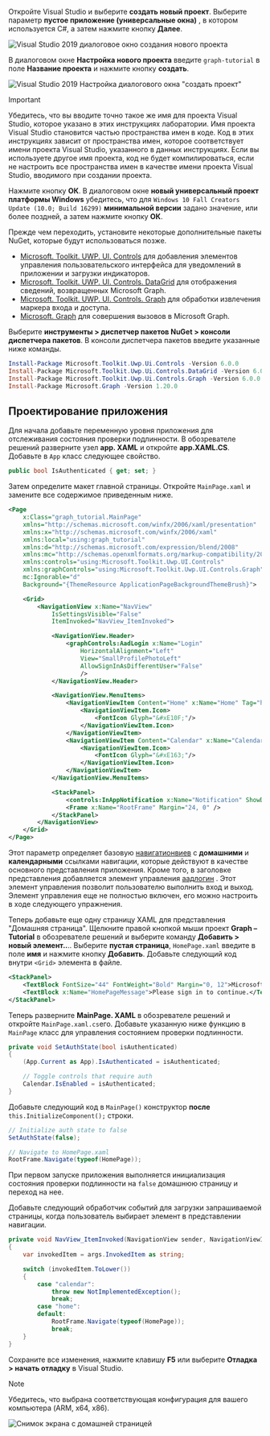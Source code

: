 <!-- markdownlint-disable MD002 MD041 -->

Откройте Visual Studio и выберите **создать новый проект**. Выберите параметр **пустое приложение (универсальные окна)** , в котором используется C#, а затем нажмите кнопку **Далее**.

![Visual Studio 2019 диалоговое окно создания нового проекта](./images/vs-create-new-project.png)

В диалоговом окне **Настройка нового проекта** введите `graph-tutorial` в поле **Название проекта** и нажмите кнопку **создать**.

![Visual Studio 2019 Настройка диалогового окна "создать проект"](./images/vs-configure-new-project.png)

> [!IMPORTANT]
> Убедитесь, что вы вводите точно такое же имя для проекта Visual Studio, которое указано в этих инструкциях лаборатории. Имя проекта Visual Studio становится частью пространства имен в коде. Код в этих инструкциях зависит от пространства имен, которое соответствует имени проекта Visual Studio, указанного в данных инструкциях. Если вы используете другое имя проекта, код не будет компилироваться, если не настроить все пространства имен в качестве имени проекта Visual Studio, вводимого при создании проекта.

Нажмите кнопку **ОК**. В диалоговом окне **новый универсальный проект платформы Windows** убедитесь, что для `Windows 10 Fall Creators Update (10.0; Build 16299)` **минимальной версии** задано значение, или более поздней, а затем нажмите кнопку **ОК**.

Прежде чем переходить, установите некоторые дополнительные пакеты NuGet, которые будут использоваться позже.

- [Microsoft. Toolkit. UWP. UI. Controls](https://www.nuget.org/packages/Microsoft.Toolkit.Uwp.Ui.Controls/) для добавления элементов управления пользовательского интерфейса для уведомлений в приложении и загрузки индикаторов.
- [Microsoft. Toolkit. UWP. UI. Controls. DataGrid](https://www.nuget.org/packages/Microsoft.Toolkit.Uwp.Ui.Controls.DataGrid/) для отображения сведений, возвращенных Microsoft Graph.
- [Microsoft. Toolkit. UWP. UI. Controls. Graph](https://www.nuget.org/packages/Microsoft.Toolkit.Uwp.Ui.Controls.Graph/) для обработки извлечения маркера входа и доступа.
- [Microsoft. Graph](https://www.nuget.org/packages/Microsoft.Graph/) для совершения вызовов в Microsoft Graph.

Выберите **инструменты > диспетчер пакетов NuGet > консоли диспетчера пакетов**. В консоли диспетчера пакетов введите указанные ниже команды.

```Powershell
Install-Package Microsoft.Toolkit.Uwp.Ui.Controls -Version 6.0.0
Install-Package Microsoft.Toolkit.Uwp.Ui.Controls.DataGrid -Version 6.0.0
Install-Package Microsoft.Toolkit.Uwp.Ui.Controls.Graph -Version 6.0.0
Install-Package Microsoft.Graph -Version 1.20.0
```

## <a name="design-the-app"></a>Проектирование приложения

Для начала добавьте переменную уровня приложения для отслеживания состояния проверки подлинности. В обозревателе решений разверните узел **app. XAML** и откройте **app.XAML.CS**. Добавьте в `App` класс следующее свойство.

```cs
public bool IsAuthenticated { get; set; }
```

Затем определите макет главной страницы. Откройте `MainPage.xaml` и замените все содержимое приведенным ниже.

```xml
<Page
    x:Class="graph_tutorial.MainPage"
    xmlns="http://schemas.microsoft.com/winfx/2006/xaml/presentation"
    xmlns:x="http://schemas.microsoft.com/winfx/2006/xaml"
    xmlns:local="using:graph_tutorial"
    xmlns:d="http://schemas.microsoft.com/expression/blend/2008"
    xmlns:mc="http://schemas.openxmlformats.org/markup-compatibility/2006"
    xmlns:controls="using:Microsoft.Toolkit.Uwp.UI.Controls"
    xmlns:graphControls="using:Microsoft.Toolkit.Uwp.UI.Controls.Graph"
    mc:Ignorable="d"
    Background="{ThemeResource ApplicationPageBackgroundThemeBrush}">

    <Grid>
        <NavigationView x:Name="NavView"
            IsSettingsVisible="False"
            ItemInvoked="NavView_ItemInvoked">

            <NavigationView.Header>
                <graphControls:AadLogin x:Name="Login"
                    HorizontalAlignment="Left"
                    View="SmallProfilePhotoLeft"
                    AllowSignInAsDifferentUser="False"
                    />
            </NavigationView.Header>

            <NavigationView.MenuItems>
                <NavigationViewItem Content="Home" x:Name="Home" Tag="home">
                    <NavigationViewItem.Icon>
                        <FontIcon Glyph="&#xE10F;"/>
                    </NavigationViewItem.Icon>
                </NavigationViewItem>
                <NavigationViewItem Content="Calendar" x:Name="Calendar" Tag="calendar">
                    <NavigationViewItem.Icon>
                        <FontIcon Glyph="&#xE163;"/>
                    </NavigationViewItem.Icon>
                </NavigationViewItem>
            </NavigationView.MenuItems>

            <StackPanel>
                <controls:InAppNotification x:Name="Notification" ShowDismissButton="true" />
                <Frame x:Name="RootFrame" Margin="24, 0" />
            </StackPanel>
        </NavigationView>
    </Grid>
</Page>
```

Этот параметр определяет базовую [навигатионвиев](https://docs.microsoft.com/uwp/api/windows.ui.xaml.controls.navigationview) с **домашними** и **календарными** ссылками навигации, которые действуют в качестве основного представления приложения. Кроме того, в заголовке представления добавляется элемент управления [аадлогин](https://docs.microsoft.com/dotnet/api/microsoft.toolkit.uwp.ui.controls.graph.aadlogin?view=win-comm-toolkit-dotnet-stable) . Этот элемент управления позволит пользователю выполнить вход и выход. Элемент управления еще не полностью включен, его можно настроить в ходе следующего упражнения.

Теперь добавьте еще одну страницу XAML для представления "Домашняя страница". Щелкните правой кнопкой мыши проект **Graph – Tutorial** в обозревателе решений и выберите команду **Добавить > новый элемент..**.. Выберите **пустая страница**, `HomePage.xaml` введите в поле **имя** и нажмите кнопку **Добавить**. Добавьте следующий код внутри `<Grid>` элемента в файле.

```xml
<StackPanel>
    <TextBlock FontSize="44" FontWeight="Bold" Margin="0, 12">Microsoft Graph UWP Tutorial</TextBlock>
    <TextBlock x:Name="HomePageMessage">Please sign in to continue.</TextBlock>
</StackPanel>
```

Теперь разверните **MainPage. XAML** в обозревателе решений и откройте `MainPage.xaml.cs`его. Добавьте указанную ниже функцию в `MainPage` класс для управления состоянием проверки подлинности.

```cs
private void SetAuthState(bool isAuthenticated)
{
    (App.Current as App).IsAuthenticated = isAuthenticated;

    // Toggle controls that require auth
    Calendar.IsEnabled = isAuthenticated;
}
```

Добавьте следующий код в `MainPage()` конструктор **после** `this.InitializeComponent();` строки.

```cs
// Initialize auth state to false
SetAuthState(false);

// Navigate to HomePage.xaml
RootFrame.Navigate(typeof(HomePage));
```

При первом запуске приложения выполняется инициализация состояния проверки подлинности на `false` домашнюю страницу и переход на нее.

Добавьте следующий обработчик событий для загрузки запрашиваемой страницы, когда пользователь выбирает элемент в представлении навигации.

```cs
private void NavView_ItemInvoked(NavigationView sender, NavigationViewItemInvokedEventArgs args)
{
    var invokedItem = args.InvokedItem as string;

    switch (invokedItem.ToLower())
    {
        case "calendar":
            throw new NotImplementedException();
            break;
        case "home":
        default:
            RootFrame.Navigate(typeof(HomePage));
            break;
    }
}
```

Сохраните все изменения, нажмите клавишу **F5** или выберите **Отладка > начать отладку** в Visual Studio.

> [!NOTE]
> Убедитесь, что выбрана соответствующая конфигурация для вашего компьютера (ARM, x64, x86).

![Снимок экрана с домашней страницей](./images/create-app-01.png)
